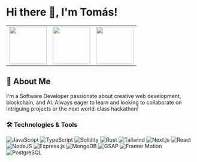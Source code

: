 # Hi there 👋, I'm Tomás!

<table align="center">



 <tr>
     <td><img src="https://media4.giphy.com/media/v1.Y2lkPTc5MGI3NjExMTlqejE2ZW5hNWY2b2hkenU4Yzc3MW91ODZyMGt2c3RoNWg5cXhiNyZlcD12MV9pbnRlcm5hbF9naWZfYnlfaWQmY3Q9Zw/SYHz66JfYHbBtZXjHy/giphy.gif" width="100"/></td>
    <td><img src="https://giphy.com/gifs/nba-basketball-dallas-mavericks-3o7aTAbIidqdqSZu4o?utm_source=media-link&utm_medium=landing&utm_campaign=Media%20Links&utm_term=https://giphy.com/" width="100"/></td>
    <td><img src="https://giphy.com/gifs/food-yummy-yum-3pZ7J7lKBvyWoWWKmL" width="100"/></td>
 
  </tr>


</table>

## 🚀 About Me
I'm a Software Developer passionate about creative web development, blockchain, and AI. Always eager to learn and looking to collaborate on intriguing projects or the next world-class hackathon!

### 🛠️ Technologies & Tools

![JavaScript](https://img.shields.io/badge/Code-JavaScript-informational?style=flat&logo=javascript&logoColor=white&color=blue)
![TypeScript](https://img.shields.io/badge/Code-TypeScript-informational?style=flat&logo=typescript&logoColor=white&color=blue)
![Solidity](https://img.shields.io/badge/Code-Solidity-informational?style=flat&logo=solidity&logoColor=white&color=blue)
![Rust](https://img.shields.io/badge/Code-Rust-informational?style=flat&logo=rust&logoColor=white&color=blue)
![Tailwind](https://img.shields.io/badge/Tool-Tailwind-informational?style=flat&logo=tailwind-css&logoColor=white&color=green)
![Next.js](https://img.shields.io/badge/Framework-Next.js-informational?style=flat&logo=next.js&logoColor=white&color=yellowgreen)
![React](https://img.shields.io/badge/Library-React-informational?style=flat&logo=react&logoColor=white&color=yellowgreen)
![NodeJS](https://img.shields.io/badge/Tool-NodeJS-informational?style=flat&logo=node.js&logoColor=white&color=green)
![Express.js](https://img.shields.io/badge/Framework-Express.js-informational?style=flat&logo=express&logoColor=white&color=yellowgreen)
![MongoDB](https://img.shields.io/badge/Database-MongoDB-informational?style=flat&logo=mongodb&logoColor=white&color=green)
![GSAP](https://img.shields.io/badge/Library-GSAP-informational?style=flat&logo=greensock&logoColor=white&color=yellowgreen)
![Framer Motion](https://img.shields.io/badge/Library-Framer_Motion-informational?style=flat&logo=framer&logoColor=white&color=yellowgreen)
![PostgreSQL](https://img.shields.io/badge/Database-PostgreSQL-informational?style=flat&logo=postgresql&logoColor=white&color=blue)


</div>
